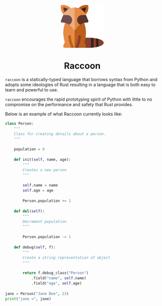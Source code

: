 <div align="center">
    <a href="#" target="_blank">
        <img src="https://raw.githubusercontent.com/raccoon-lang/raccoon/master/raccoon.svg" alt="Raccoon Logo" width="140" height="140"></img>
    </a>
</div>

<h1 align="center">Raccoon</h1>

`raccoon` is a statically-typed language that borrows syntax from Python and adopts some ideologies of Rust resulting in a language that is both easy to learn and powerful to use.

`raccoon` encourages the rapid prototyping spirit of Python with little to no compromise on the performance and safety that Rust provides.

Below is an example of what Raccoon currently looks like:

```py
class Person:
    """
    Class for creating details about a person.
    """

    population = 0

    def init(self, name, age):
        """
        Creates a new person
        """

        self.name = name
        self.age = age

        Person.population += 1

    def del(self):
        """
        Decrement population
        """

        Person.population -= 1

    def debug(self, f):
        """
        Create a string representation of object
        """

        return f.debug_class("Person")
            .field("name", self.name)
            .field("age", self.age)

jane = Person("Jane Doe", 23)
print("jane =", jane)
```
